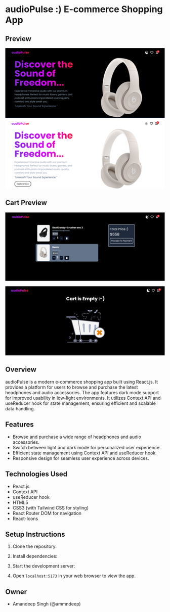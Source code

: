 # audioPulse :) E-commerce Shopping App

## Preview

![audioPulse Preview](./src/assets/githubImages/DarkPreview.png)
![audioPulse Preview](./src/assets/githubImages/LightPreview.png)

## Cart Preview

![audioPulse Preview](./src/assets/githubImages/CartPreview.png)

![audioPulse Preview](./src/assets/githubImages/EmptyCartPreview.png)

## Overview

audioPulse is a modern e-commerce shopping app built using React.js. It provides a platform for users to browse and purchase the latest headphones and audio accessories. The app features dark mode support for improved usability in low-light environments. It utilizes Context API and useReducer hook for state management, ensuring efficient and scalable data handling.

## Features

- Browse and purchase a wide range of headphones and audio accessories.
- Switch between light and dark mode for personalized user experience.
- Efficient state management using Context API and useReducer hook.
- Responsive design for seamless user experience across devices.

## Technologies Used

- React.js
- Context API
- useReducer hook
- HTML5
- CSS3 (with Tailwind CSS for styling)
- React Router DOM for navigation
- React-Icons

## Setup Instructions

1. Clone the repository:

2. Install dependencies:

3. Start the development server:

4. Open `localhost:5173` in your web browser to view the app.

## Owner

- Amandeep Singh (@ammndeep)
